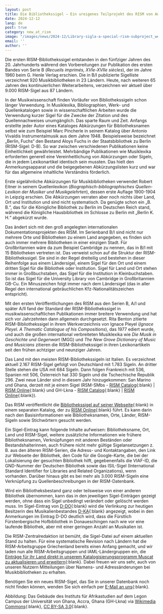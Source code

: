 ```yaml
---
layout: post
title: Die Bibliothekssigel – Ein ureigenes Teilprojekt des RISM von Anfang an
date: 2024-12-12
lang: de
post: true
category: new_at_rism
image: "/images/news/2024-12/Library-sigla-a-special-rism-subproject_website.jpg"
email: ''
author: ''
---
```


Die ersten RISM-Bibliothekssigel entstanden in den fünfziger Jahren des 20. Jahrhunderts während den Vorbereitungen zur Publikation des ersten Bandes von Serie B (_Recueils imprimés, XVIe-XVIIe siècles_), der im Jahre 1960 beim G. Henle Verlag erschien. Die in B/I publizierte Sigelliste verzeichnet 920 Musikbibliotheken in 23 Ländern. Heute, nach weiteren 65 Jahren des kontinuierlichen Weiterarbeitens, verzeichnen wir aktuell über 9.000 RISM-Sigel aus 87 Ländern.

In der Musikwissenschaft finden Vorläufer von Bibliothekssigeln schon länger Verwendung. In Musiklexika, Bibliographien, Werk- und Quellenkatalogen sowie in wissenschaftlichen Arbeiten wurde die Verwendung kurzer Sigel für die Zwecke der Zitation und des Quellennachweises unumgänglich. Das sparte Raum und Zeit. Anfangs erstellte jeder Autor eines Kataloges Abkürzungen für Bibliotheksnamen selbst wie zum Beispiel Marc Pincherle in seinem Katalog über Antonio Vivaldis Instrumentalmusik aus dem Jahre 1948. Beispielsweise bezeichnet „Berlin, Fuchs“ den Bestand Aloys Fuchs in der Staatsbibliothek zu Berlin (RISM-Sigel: D-B). So war zwischen verschiedenen Publikationen keine Einheitlichkeit gewährleistet. Mehrbändige Publikationen wie Musiklexika erforderten generell eine Vereinheitlichung von Abkürzungen oder Sigeln, die in jedem Lexikonartikel identisch sein mussten. Das hielt den Anmerkungsapparat und die beigegebenen Abkürzungslisten kurz und war für das allgemeine inhaltliche Verständnis förderlich.

Erste sigelähnliche Abkürzungen für Musikbibliotheken verwendet Robert Eitner in seinem Quellenlexikon (_Biographisch-bibliographisches Quellen-Lexikon der Musiker und Musikgelehrten_), dessen erste Auflage 1900-1904 in Leipzig erschien. Die Abkürzungen verraten aber noch nichts über Land, Ort und Institution und sind nicht systematisch. Da genügte schon ein „B. B.“, das für die Königliche Bibliothek zu Berlin im Deutschen Reich stand, während die Königliche Hausbibliothek im Schlosse zu Berlin mit „Berlin K. H.“ abgekürzt wurde.

Das ändert sich mit den groß angelegten internationalen Dokumentationsprojekten des RISM. Im Serienband B/I sind nicht nur mehrere Orte und Bibliotheken zu einem Land angegeben, es finden sich auch immer mehrere Bibliotheken in einer einzigen Stadt. Für Großbritannien wäre da zum Beispiel Cambridge zu nennen, das in B/I mit 15 Bibliotheken vertreten ist. Das verweist schon auf die Struktur der RISM-Bibliothekssigel. Sie sind in der Regel dreiteilig und bestehen in dieser Reihenfolge aus einem Ländersigel, einem Sigel für den Ort und einem dritten Sigel für die Bibliothek oder Institution. Sigel für Land und Ort stehen immer in Großbuchstaben, das Sigel für die Institution in Kleinbuchstaben. So ist das Sigel für die University Library von Cambridge in Großbritannien GB-Cu. Ein Minuszeichen folgt immer nach dem Ländersigel (das in aller Regel den international gebräuchlichen Kfz-Nationalitätszeichen entspricht).

Mit den ersten Veröffentlichungen des RISM aus den Serien B, A/I und später A/II fand der Standard der RISM-Bibliothekssigel in musikwissenschaftlichen Publikationen immer breitere Verwendung und hat sich vor Jahrzehnten dann allgemein durchgesetzt. Rita Benton zitierte RISM-Bibliothekssigel in ihrem Werkverzeichnis von Ignace Pleyel (_Ignace Pleyel. A Thematic Catalogue of his Compositions_), das 1977 ediert wurde, und auch die großen international verbreiteten Musiklexika wie _Die Musik in Geschichte und Gegenwart_ (MGG) und _The New Grove Dictionary of Music and Musicians_ zitieren die RISM-Bibliothekssigel in ihren Lexikonartikeln seit den frühen achtziger und neunziger Jahren.

Das Land mit den meisten RISM-Bibliothekssigeln ist Italien. Es verzeichnet aktuell 2.167 RISM-Sigel gefolgt von Deutschland mit 1.783 Sigeln. An dritter Stelle stehen die USA mit 684 Sigeln. Dann folgen Frankreich mit 536, Spanien mit 506, Österreich hat 330 Sigeln und die Tschechische Republik 296. Zwei neue Länder sind in diesem Jahr hinzugekommen: San Marino und Ghana, derzeit mit je einem Sigel (RSM-SMbs - [RISM Catalog](https://opac.rism.info/rism/Record/rismks51008270){:blank} \| [RISM Online](https://rism.online/institutions/51008270){:blank} und GH-Lkna - [RISM Catalog](https://opac.rism.info/rism/Record/rismks51008244){:blank} \| [RISM Online](https://rism.online/institutions/51008244){:blank}).

Das RISM veröffentlicht die [Bibliothekssigel auf seiner Webseite](/community/sigla.html){:blank} in einem separaten Katalog, der zu [RISM Online](https://rism.online/?mode=institutions){:blank} führt. Es kann darin nach den Basisinformationen wie Bibliotheksnamen, Orte, Länder, RISM-Sigeln sowie Stichwörtern gesucht werden.

Ein Sigel-Eintrag kann folgende Inhalte aufweisen: Bibliotheksname, Ort, Land und RISM-Sigel, weitere zusätzliche Informationen wie frühere Bibliotheksnamen, Verknüpfungen mit anderen Beständen oder Bestandshalterinnen, auch frühere nicht mehr gültige Sigelansetzungen z. B. aus den älteren RISM-Serien, die Adress- und Kontaktangaben, den Link zur Webseite der Bibliothek, den Code für die Google-Karte, die bei der Lokalisierung der gesuchten Bibliothek hilft, gegebenenfalls die VIAF-ID, die GND-Nummer der Deutschen Bibliothek sowie das ISIL-Sigel (International Standard Identifier for Libraries and Related Organizations), wenn vorhanden. Darüber hinaus gibt es bei mehr als 3.000 RISM-Sigeln eine Verknüpfung zu Quellenbeschreibungen in der RISM-Datenbank.

Wird ein Bibliotheksbestand ganz oder teilsweise von einer anderen Bibliothek übernommen, kann das in den jeweiligen Sigel-Einträgen gezeigt werden, ohne dass ein Sigel unbedingt verändert oder gelöscht werden muss. Im Sigel-Eintrag von [D-DO](https://rism.online/institutions/30000264){:blank} wird die Verlinkung zur heutigen Besitzerin des Musikalienbestandes [D-KA](https://rism.online/institutions/30000839){:blank} angezeigt, wobei in den Anmerkungen im Eintrag D-DO deutlich wird, dass die Fürstlich Fürstenbergische Hofbibliothek in Donaueschingen nach wie vor eine laufende Bibliothek, aber mit einer geringen Anzahl an Musikalien ist.

Die RISM-Zentralredaktion ist bemüht, die Sigel-Datei auf einem aktuellen Stand zu halten. Für eine systematische Revision nach Ländern hat die RISM-Arbeitsgruppe Griechenland bereits einen Anfang gemacht, und wir laden nun alle RISM-Arbeitsgruppen und IAML-Ländergruppen ein, die [Einträge für ihr Land direkt in unserem Katalogisierungsprogramm Muscat zu aktualisieren und erweitern](/new_at_rism/2024/10/17/updating-rism-series-c.html){:blank}. Dabei freuen wir uns sehr, auch von unseren Nutzern Mitteilungen über Namens- und Adressänderungen bei Musikbibliotheken zu erhalten.

Benötigen Sie ein neues RISM-Sigel, das Sie in unserer Datenbank noch nicht finden können, wenden Sie sich einfach per [E-Mail an uns](mailto:contact@rism.info){:blank}. 

Abbildung: Das Gebäude des Instituts für Afrikastudien auf dem Legon Campus der Universität von Ghana, Accra, Ghana (GH-Lkna) via [Wikimedia Commons](https://commons.wikimedia.org/wiki/File:Institute_of_African_Studies.JPG){:blank}, [CC BY-SA 3.0](https://creativecommons.org/licenses/by-sa/3.0){:blank}.
